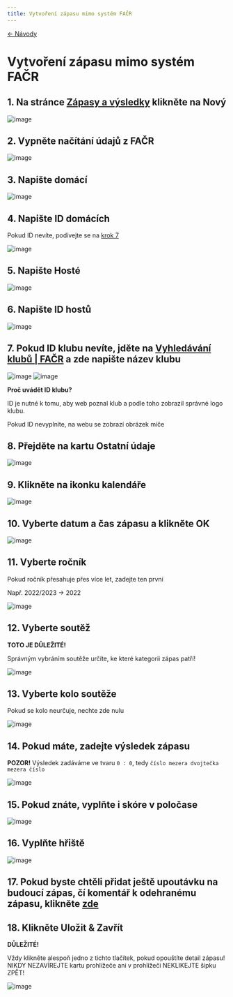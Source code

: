```yaml
---
title: Vytvoření zápasu mimo systém FAČR
---
```


[<- Návody](../index.md)

# Vytvoření zápasu mimo systém FAČR

## 1. Na stránce <a href="https://loko-fotbal.cz/administrator/index.php?option=com_blcomcontent&view=matches" target="_blank">Zápasy a výsledky</a> klikněte na Nový

![image](https://user-images.githubusercontent.com/72446087/226929099-d6545210-3d19-4d2a-9428-8f3fd14a1967.png)

## 2. Vypněte načítání údajů z FAČR

![image](https://user-images.githubusercontent.com/72446087/226929847-3f9484ee-52e4-414e-a11d-a5c171af5b8e.png)

## 3. Napište domácí
![image](https://user-images.githubusercontent.com/72446087/226929876-55e055b5-c9f6-4493-90b0-3c698ddacd0d.png)

## 4. Napište ID domácích
Pokud ID nevíte, podívejte se na [krok 7](https://rblaha15.github.io/loko-navody/novy-zapas#7-pokud-id-klubu-nev%C3%ADte-jd%C4%9Bte-na-vyhled%C3%A1v%C3%A1n%C3%AD-klub%C5%AF--fa%C4%8Dr-a-zde-napi%C5%A1te-n%C3%A1zev-klubu)

![image](https://user-images.githubusercontent.com/72446087/226929910-7667da12-df91-4f55-9dfa-f8724defc0b6.png)

## 5. Napište Hosté

![image](https://user-images.githubusercontent.com/72446087/226929955-d5545c17-143d-4845-a39c-0882dedfbfb3.png)

## 6. Napište ID hostů

![image](https://user-images.githubusercontent.com/72446087/226931351-81843714-28cb-4630-aa84-aeb4deb819b1.png)

## 7. Pokud ID klubu nevíte, jděte na <a href="https://facr.fotbal.cz/club/hledej" target="_blank">Vyhledávání klubů | FAČR</a> a zde napište název klubu

![image](https://user-images.githubusercontent.com/72446087/226931370-ba6294c8-5dd1-44e6-917c-1ee63e6ccdb0.png)
![image](https://user-images.githubusercontent.com/72446087/226931397-fc1c23de-608d-4e7d-9957-a2e52f2f7fbd.png)

**Proč uvádět ID klubu?**

ID je nutné k tomu, aby web poznal klub a podle toho zobrazil správné logo klubu.

Pokud ID nevyplníte, na webu se zobrazí obrázek míče

## 8. Přejděte na kartu Ostatní údaje

![image](https://user-images.githubusercontent.com/72446087/226931431-9fc9dba3-41a3-4d9c-a519-abfb788d3f13.png)

## 9. Klikněte na ikonku kalendáře

![image](https://user-images.githubusercontent.com/72446087/226931464-be0d10a4-4b5b-469c-ab27-a3200ab7ab4d.png)

## 10. Vyberte datum a čas zápasu a klikněte OK

![image](https://user-images.githubusercontent.com/72446087/226931490-3f3378c0-cbb1-45a3-8ee0-39a99d4e8ee4.png)

## 11. Vyberte ročník
Pokud ročník přesahuje přes více let, zadejte ten první

Např. 2022/2023 -> 2022

![image](https://user-images.githubusercontent.com/72446087/226931538-ef0182a4-ab21-42c0-8897-e7552695b7b1.png)

## 12. Vyberte soutěž
**TOTO JE DŮLEŽITÉ!**

Správným vybráním soutěže určíte, ke které kategorii zápas patří!

![image](https://user-images.githubusercontent.com/72446087/226931579-04f305e5-16f0-44d6-bb86-4d64cc149be6.png)

## 13. Vyberte kolo soutěže
Pokud se kolo neurčuje, nechte zde nulu

![image](https://user-images.githubusercontent.com/72446087/226931619-faa2d9b7-8d16-4baf-92b9-0abed6d2616e.png)

## 14. Pokud máte, zadejte výsledek zápasu
**POZOR!** Výsledek zadáváme ve tvaru `0 : 0`, tedy `číslo mezera dvojtečka mezera číslo`

![image](https://user-images.githubusercontent.com/72446087/226931647-bd492805-7ce8-4216-ba9c-4075c62b638e.png)

## 15. Pokud znáte, vyplňte i skóre v poločase

![image](https://user-images.githubusercontent.com/72446087/226931687-43946b80-e8b9-46a2-a1c8-4478b2598a70.png)

## 16. Vyplňte hřiště

![image](https://user-images.githubusercontent.com/72446087/226931732-6566c2cd-48e7-468e-a0d6-48f4a8915b16.png)

## 17. Pokud byste chtěli přidat ještě upoutávku na budoucí zápas, čí komentář k odehranému zápasu, klikněte [zde](https://rblaha15.github.io/loko-navody/novinky)

## 18. Klikněte Uložit & Zavřít
**DŮLEŽITÉ!**

Vždy klikněte alespoň jedno z tichto tlačítek, pokud opouštíte detail zápasu! NIKDY NEZAVÍREJTE kartu prohlížeče ani v prohlížeči NEKLIKEJTE šipku ZPĚT!

![image](https://user-images.githubusercontent.com/72446087/226931764-f7a1e99e-c581-4dc9-87c8-bc17d798463c.png)

